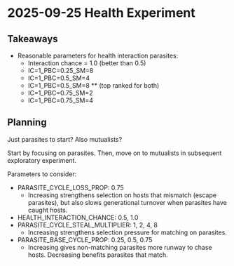 # 2025-09-25 Health Experiment

## Takeaways

- Reasonable parameters for health interaction parasites:
  - Interaction chance = 1.0 (better than 0.5)
  - IC=1_PBC=0.25_SM=8
  - IC=1_PBC=0.5_SM=4
  - IC=1_PBC=0.5_SM=8 ** (top ranked for both)
  - IC=1_PBC=0.75_SM=2
  - IC=1_PBC=0.75_SM=4

## Planning

Just parasites to start? Also mutualists?

Start by focusing on parasites. Then, move on to mutualists in subsequent exploratory experiment.

Parameters to consider:

- PARASITE_CYCLE_LOSS_PROP: 0.75
  - Increasing strengthens selection on hosts that mismatch (escape parasites), but also slows generational turnover when parasites have caught hosts.
- HEALTH_INTERACTION_CHANCE: 0.5, 1.0
- PARASITE_CYCLE_STEAL_MULTIPLIER: 1, 2, 4, 8
  - Increasing strengthens selection pressure for matching on parasites.
- PARASITE_BASE_CYCLE_PROP: 0.25, 0.5, 0.75
  - Increasing gives non-matching parasites more runway to chase hosts. Decreasing benefits parasites that match.